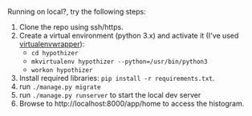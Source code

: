 Running on local?, try the following steps:

1. Clone the repo using ssh/https.
2. Create a virtual environment (python 3.x) and activate it (I've used [virtualenvwrapper](https://virtualenvwrapper.readthedocs.io/en/latest/)):
    - ```cd hypothizer```
    - ```mkvirtualenv hypothizer --python=/usr/bin/python3```
    - ```workon hypothizer```
3. Install required libraries: ```pip install -r requirements.txt```.
4. run ```./manage.py migrate```
5. run ```./manage.py runserver``` to start the local dev server
6. Browse to http://localhost:8000/app/home to access the histogram.
